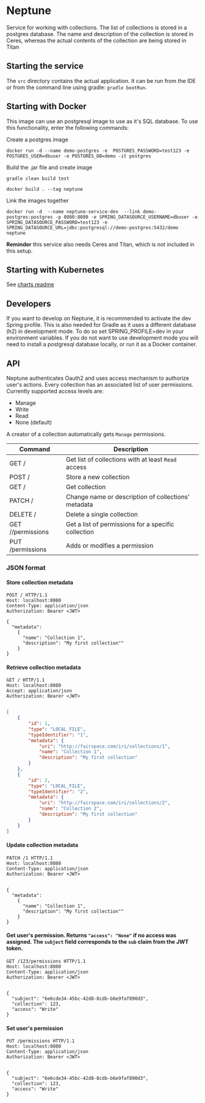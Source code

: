 # Neptune
Service for working with collections. The list of collections is stored in a postgres database.
The name and description of the collection is stored in Ceres, whereas the actual contents of the
collection are being stored in Titan

## Starting the service
The `src` directory contains the actual application. It can be run from the IDE or from the command line
using gradle: `gradle bootRun`.

## Starting with Docker
This image can use an postgresql image to use as it's SQL database. To use this functionality, enter the following commands:

Create a postgres image

`docker run -d --name demo-postgres -e  POSTGRES_PASSWORD=test123 -e POSTGRES_USER=dbuser -e POSTGRES_DB=demo -it postgres`

Build the .jar file and create image

`gradle clean build test`

`docker build . --tag neptune`

Link the images together

`docker run -d  --name neptune-service-dev  --link demo-postgres:postgres -p 8080:8080 -e SPRING_DATASOURCE_USERNAME=dbuser -e SPRING_DATASOURCE_PASSWORD=test123 -e SPRING_DATASOURCE_URL=jdbc:postgresql://demo-postgres:5432/demo neptune`

**Reminder** this service also needs Ceres and Titan, which is not included in this setup.

## Starting with Kubernetes

See [charts readme](/charts/neptune/README.md)

## Developers

If you want to develop on Neptune, it is recommended to activate the dev Spring profile. This is also needed for Gradle as
it uses a different database (h2) in development mode. To do so set SPRING_PROFILE=dev in your environment variables.
If you do not want to use development mode you will need to install a postgresql database locally, or run it as a Docker 
container.

## API

Neptune authenticates Oauth2 and uses access mechanism to authorize user's actions.
Every collection has an associated list of user permissions. Currently supported access levels are:
- Manage
- Write
- Read
- None (default)


A creator of a collection automatically gets `Manage` permissions. 

| Command | Description |
| --- | --- |
| GET / | Get list of collections with at least `Read` access  |
| POST / | Store a new collection |
| GET /<id> | Get collection |
| PATCH /<id> | Change name or description of collections' metadata |
| DELETE /<id> | Delete a single collection |
| GET /<id>/permissions | Get a list of permissions for a specific collection |
| PUT /permissions | Adds or modifies a permission |


### JSON format

#### Store collection metadata

```
POST / HTTP/1.1
Host: localhost:8080
Content-Type: application/json
Authorization: Bearer <JWT> 

{
  "metadata": 
    {
      "name": "Collection 1",
      "description": "My first collection""
    }
}
```

#### Retrieve collection metadata


```
GET / HTTP/1.1
Host: localhost:8080
Accept: application/json
Authorization: Bearer <JWT> 


```

```json
[
    {
        "id": 1,
        "type": "LOCAL_FILE",
        "typeIdentifier": "1",
        "metadata": {
            "uri": "http://fairspace.com/iri/collections/1",
            "name": "Collection 1",
            "description": "My first collection"
        }
    },
    {
        "id": 2,
        "type": "LOCAL_FILE",
        "typeIdentifier": "2",
        "metadata": {
            "uri": "http://fairspace.com/iri/collections/2",
            "name": "Collection 2",
            "description": "My first collection"
        }
    }
]

```

#### Update collection metadata

```
PATCH /1 HTTP/1.1
Host: localhost:8080
Content-Type: application/json
Authorization: Bearer <JWT> 


{
  "metadata": 
    {
      "name": "Collection 1",
      "description": "My first collection""
    }
}
```

#### Get user's permission. Returns `"access": "None"` if no access was assigned. The `subject` field corresponds to the `sub` claim from the JWT token.

```
GET /123/permissions HTTP/1.1
Host: localhost:8080
Content-Type: application/json
Authorization: Bearer <JWT> 


{
  "subject": "6e6cde34-45bc-42d8-8cdb-b6e9faf890d3",
  "collection": 123,
  "access": "Write"
}
```

#### Set user's permission

```
PUT /permissions HTTP/1.1
Host: localhost:8080
Content-Type: application/json
Authorization: Bearer <JWT> 


{
  "subject": "6e6cde34-45bc-42d8-8cdb-b6e9faf890d3",
  "collection": 123,
  "access": "Write"
}
```

